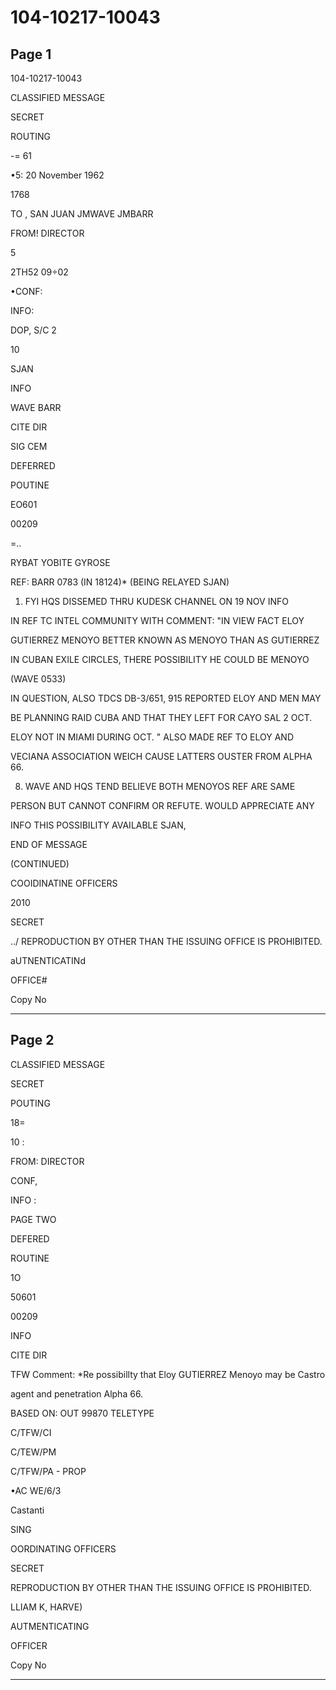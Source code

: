 # 104-10217-10043

## Page 1

104-10217-10043

CLASSIFIED MESSAGE

SECRET

ROUTING

-= 61

•5: 20 November 1962

1768

TO , SAN JUAN JMWAVE JMBARR

FROM! DIRECTOR

5

2TH52 09÷02

•CONF:

INFO:

DOP, S/C 2

10

SJAN

INFO

WAVE BARR

CITE DIR

SIG CEM

DEFERRED

POUTINE

EO601

00209

=..

RYBAT YOBITE GYROSE

REF: BARR 0783 (IN 18124)* (BEING RELAYED SJAN)

1. FYI HQS DISSEMED THRU KUDESK CHANNEL ON 19 NOV INFO

IN REF TC INTEL COMMUNITY WITH COMMENT: "IN VIEW FACT ELOY

GUTIERREZ MENOYO BETTER KNOWN AS MENOYO THAN AS GUTIERREZ

IN CUBAN EXILE CIRCLES, THERE POSSIBILITY HE COULD BE MENOYO

(WAVE 0533)

IN QUESTION, ALSO TDCS DB-3/651, 915 REPORTED ELOY AND MEN MAY

BE PLANNING RAID CUBA AND THAT THEY LEFT FOR CAYO SAL 2 OCT.

ELOY NOT IN MIAMI DURING OCT. " ALSO MADE REF TO ELOY AND

VECIANA ASSOCIATION WEICH CAUSE LATTERS OUSTER FROM ALPHA 66.

8. WAVE AND HQS TEND BELIEVE BOTH MENOYOS REF ARE SAME

PERSON BUT CANNOT CONFIRM OR REFUTE. WOULD APPRECIATE ANY

INFO THIS POSSIBILITY AVAILABLE SJAN,

END OF MESSAGE

(CONTINUED)

COOIDINATINE OFFICERS

2010

SECRET

../ REPRODUCTION BY OTHER THAN THE ISSUING OFFICE IS PROHIBITED.

aUTNENTICATINd

OFFICE#

Copy No

---

## Page 2

CLASSIFIED MESSAGE

SECRET

POUTING

18=

10 :

FROM: DIRECTOR

CONF,

INFO :

PAGE TWO

DEFERED

ROUTINE

1O

50601

00209

INFO

CITE DIR

TFW Comment: *Re possibillty that Eloy GUTIERREZ Menoyo may be Castro

agent and penetration Alpha 66.

BASED ON: OUT 99870 TELETYPE

C/TFW/CI

C/TEW/PM

C/TFW/PA - PROP

•AC WE/6/3

Castanti

SING

OORDINATING OFFICERS

SECRET

REPRODUCTION BY OTHER THAN THE ISSUING OFFICE IS PROHIBITED.

LLIAM K, HARVE)

AUTMENTICATING

OFFICER

Copy No

---

